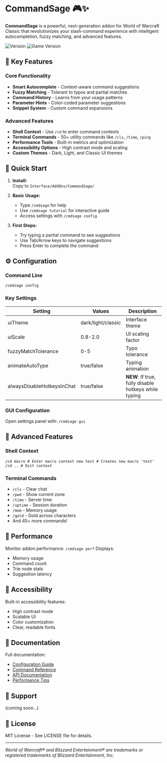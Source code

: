 # CommandSage 🎮✨

**CommandSage** is a powerful, next-generation addon for World of Warcraft Classic that revolutionizes your
slash-command experience with intelligent autocompletion, fuzzy matching, and advanced features.

![Version](https://img.shields.io/badge/Version-4.1-blue)
![Game Version](https://img.shields.io/badge/WoW-Classic%2011.4.0-yellow)

## 🌟 Key Features

### Core Functionality

- **Smart Autocomplete** - Context-aware command suggestions
- **Fuzzy Matching** - Tolerant to typos and partial matches
- **Command History** - Learns from your usage patterns
- **Parameter Hints** - Color-coded parameter suggestions
- **Snippet System** - Custom command expansions

### Advanced Features

- **Shell Context** - Use `/cd` to enter command contexts
- **Terminal Commands** - 50+ utility commands like `/cls`, `/time`, `/ping`
- **Performance Tools** - Built-in metrics and optimization
- **Accessibility Options** - High contrast mode and scaling
- **Custom Themes** - Dark, Light, and Classic UI themes

## 🚀 Quick Start

1. **Install:**  
   Copy to `Interface/AddOns/CommandSage/`

2. **Basic Usage:**
    - Type `/cmdsage` for help
    - Use `/cmdsage tutorial` for interactive guide
    - Access settings with `/cmdsage config`

3. **First Steps:**
    - Try typing a partial command to see suggestions
    - Use Tab/Arrow keys to navigate suggestions
    - Press Enter to complete the command

## ⚙️ Configuration

### Command Line

`/cmdsage config`

### Key Settings

| Setting                    | Values             | Description                                          |
|----------------------------|--------------------|------------------------------------------------------|
| uiTheme                    | dark/light/classic | Interface theme                                      |
| uiScale                    | 0.8-2.0            | UI scaling factor                                    |
| fuzzyMatchTolerance        | 0-5                | Typo tolerance                                       |
| animateAutoType            | true/false         | Typing animation                                     |
| alwaysDisableHotkeysInChat | true/false         | **NEW**: If true, fully disable hotkeys while typing |

### GUI Configuration

Open settings panel with:
`/cmdsage gui`

## 🎯 Advanced Features

### Shell Context

`/cd macro # Enter macro context new test # Creates new macro 'test' /cd .. # Exit context`

### Terminal Commands

- `/cls` - Clear chat
- `/pwd` - Show current zone
- `/time` - Server time
- `/uptime` - Session duration
- `/mem` - Memory usage
- `/gold` - Gold across characters
- And 45+ more commands!

## 🎯 Performance

Monitor addon performance:
`/cmdsage perf`
Displays:

- Memory usage
- Command count
- Trie node stats
- Suggestion latency

## 🎨 Accessibility

Built-in accessibility features:

- High contrast mode
- Scalable UI
- Color customization
- Clear, readable fonts

## 📖 Documentation

Full documentation:

- [Configuration Guide](link)
- [Command Reference](link)
- [API Documentation](link)
- [Performance Tips](link)

## 🤝 Support

(coming soon...)

## 📜 License

MIT License - See LICENSE file for details.

---
*World of Warcraft® and Blizzard Entertainment® are trademarks or registered trademarks of Blizzard Entertainment, Inc.*
